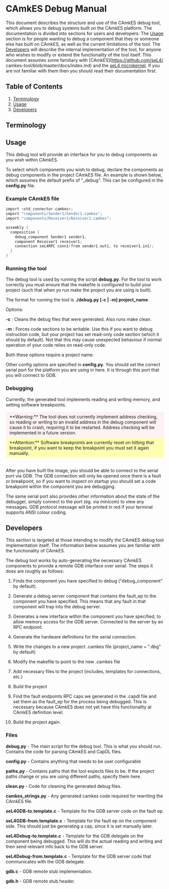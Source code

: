 <style>
div.warn {    
    background-color: #fcf2f2;
    border-color: #dFb5b4;
    border-left: 5px solid #fcf2f2;
    padding: 0.5em;
    }
</style>

<style>
div.attn {    
    background-color: #ffffb3;
    border-color: #dFb5b4;
    border-left: 5px solid #ffffb3;
    padding: 0.5em;
    }
</style>

# CAmkES Debug Manual


<!--
     Copyright 2014, NICTA

     This software may be distributed and modified according to the terms of
     the BSD 2-Clause license. Note that NO WARRANTY is provided.
     See "LICENSE_BSD2.txt" for details.

     @TAG(NICTA_BSD)
  -->

This document describes the structure and use of the CAmkES debug tool, which allows you to debug systems built on the CAmkES platform. The documentation is divided into sections for users and developers. The [Usage](#usage) section is for people wanting to debug a component that they or someone else has built on CAmkES, as well as the current limitations of the tool. The [Developers](#developers) will describe the internal implementation of the tool, for anyone who wishes to modify or extend the functionality of the tool itself.
This document assumes some familiary with [CAmkES](https://github.com/seL4/ camkes-tool/blob/master/docs/index.md) and the [seL4 microkernel](http://sel4.systems/). If you are not familiar with them then you should read their documentation first.

## Table of Contents
1. [Terminology](#terminology)
2. [Usage](#usage)
3. [Developers](#developers)

## Terminology

## Usage

This debug tool will provide an interface for you to debug components as you wish within CAmkES. 

To select which components you wish to debug, declare the components as debug components in the project CAmkES file. An example is shown below, which assumes the default prefix of "_debug". This can be configured in the **config.py** file.

### Example CAmkES file
```c
import <std_connector.camkes>;
import "components/Sender1/Sender1.camkes";
import "components/Receiver1/Receiver1.camkes";

assembly {
  composition {
    debug_component Sender1 sender1;
    component Receiver1 receiver1;
    connection seL4RPC conn1(from sender1.out1, to receiver1.in1);
  }
}
```
### Running the tool
The debug tool is used by running the script **debug.py**. For the tool to work correctly you must ensure that the makefile is configured to build your project (such that when yo run make the project you are using is built).

The format for running the tool is **./debug.py [-c | -m] project_name**.

Options:

**-c** : Cleans the debug files that were generated. Also runs make clean.

**-m** : Forces code sections to be writable. Use this if you want to debug instruction code, but your project has set read-only code section (which it should by default). Not that this may cause unexpected behaviour if normal operation of your code relies on read-only code.

Both these options require a project name.

Other config options are specified in **config.py**. You should set the correct serial port for the platform you are using in here. It is through this port that you will connect to GDB.

### Debugging

Currently, the generated tool implements reading and writing memory, and setting software breakpoints.

<div class=warn>
**Warning:** The tool does not currently implement address checking, so reading or writing to an invalid address in the debug component will cause it to crash, requiring it to be restarted. Address checking will be implemented in a future version.
</div>
<div class=attn>
**Attention:** Software breakpoints are currently reset on hitting that breakpoint, if you want to keep the breakpoint you must set it again manually. 
</div>
<br/>


After you have built the image, you should be able to connect to the serial port via GDB. The GDB connection will only be opened once there is a fault or breakpoint, so if you want to inspect on startup you should set a code breakpoint within the component you are debugging.

The same serial port also provides other information about the state of the debugger, simply connect to the port (eg. via minicom) to view any messages. GDB protocol message will be printed in red if your terminal supports ANSI colour coding.

## Developers

This section is targeted at those intending to modify the CAmkES debug tool
implementation itself. The information below assumes you are familiar with 
the functionality of CAmkES.

The debug tool works by auto-generating the necessary CAmkES components to provide a remote GDB interface over serial. The steps it does are roughly as follows:

1. Finds the component you have specified to debug ("debug_component" by default).

2. Generate a debug server component that contains the fault_ep to the component you have specified. This means that any fault in that component will trap into the debug server.

3. Generates a new interface within the component you have specified, to allow memory access for the GDB server. Connected to the server by an RPC endpoint.

4. Generate the hardware definitions for the serial connection.

5. Write the changes to a new project .camkes file (project_name + ".dbg" by default)

6. Modify the makefile to point to the new .camkes file

7. Add necessary files to the project (includes, templates for connections, etc.)

8. Build the project

9. Find the fault endpoints RPC caps we generated in the .capdl file and set them as the fault_ep for the process being debugged. This is necessary because CAmkES does not yet have this functionality at CAmkES definition level.

10. Build the project again.

### Files

**debug.py** - The main script for the debug tool. This is what you should run. Contains the code for parsing CAmkES and CapDL files.

**config.py** - Contains anything that needs to be user configurable

**paths.py** - Contains paths that the tool expects files to be. If the project paths change or you are using different paths, specify them here.

**clean.py** - Code for cleaning the generated debug files.

**camkes_strings.py** - Any generated camkes code required for rewriting the CAmkES file.

**seL4GDB-to.template.c** - Template for the GDB server code on the fault ep.

**seL4GDB-from.template.c** - Template for the fault ep on the component side. This should just be generating a cap, since it is set manually later.

**seL4Debug-to.template.c** - Template for the GDB delegate on the component being debugged. This will do the actual reading and writing and then send relevant info back to the GDB server.

**seL4Debug-from.template.c** - Template for the GDB server code that communicates with the GDB delegate.

**gdb.c** - GDB remote stub implementation. 

**gdb.h** - GDB remote stub header.